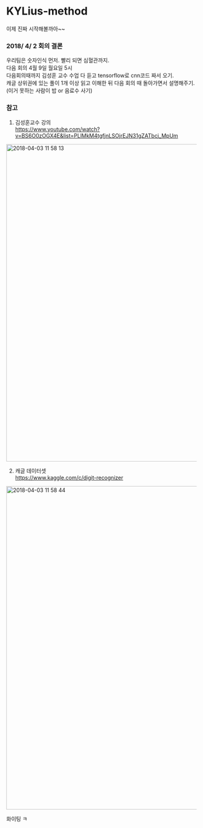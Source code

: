 # KYLius-method
이제 진짜 시작해볼까아~~

### 2018/ 4/ 2 회의 결론

<p> 우리팀은 숫자인식 먼저. 빨리 되면 심혈관까지. <br> 
다음 회의 4월 9일 월요일 5시 <br>
다음회의때까지 김성훈 교수 수업 다 듣고 tensorflow로 cnn코드 짜서 오기. <br>
캐글 상위권에 있는 풀이 1개 이상 읽고 이해한 뒤 다음 회의 때 돌아가면서 설명해주기. (이거 못하는 사람이 밥 or 음료수 사기) </p>


### 참고

1. 김성훈교수 강의 <br>
https://www.youtube.com/watch?v=BS6O0zOGX4E&list=PLlMkM4tgfjnLSOjrEJN31gZATbcj_MpUm

<img width="837" alt="2018-04-03 11 58 13" src="https://user-images.githubusercontent.com/33567817/38257355-07cc400c-379b-11e8-9f8d-dc39bde8d498.png">

2. 캐글 데이터셋 <br>
https://www.kaggle.com/c/digit-recognizer
 
<img width="853" alt="2018-04-03 11 58 44" src="https://user-images.githubusercontent.com/33567817/38257379-1355b1b0-379b-11e8-9bea-f34a7d30d7f7.png">

화이팅 ㅋ 

